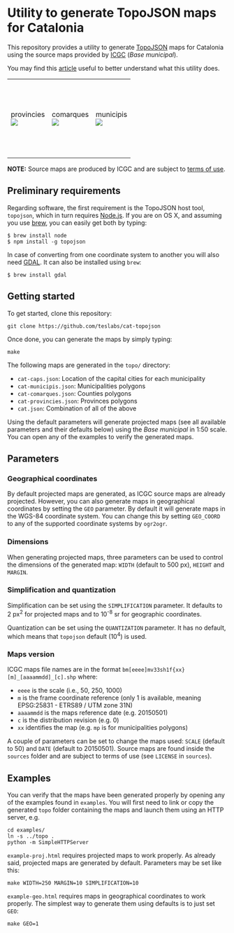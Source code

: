 # Utility to generate TopoJSON maps for Catalonia

This repository provides a utility to generate
[TopoJSON](https://github.com/mbostock/topojson) maps for Catalonia using the
source maps provided by [ICGC](//www.icc.cat/vissir3) (*Base municipal*).

You may find this [article](http://teslabs.com/articles/topojson-catalonia)
useful to better understand what this utility does.

<table>
<tr height="180">
<td>provincies<br><a href="https://cloud.githubusercontent.com/assets/11430385/11307750/f1ca3b1e-8f6e-11e5-9da6-a3d608213063.png"><img src="https://cloud.githubusercontent.com/assets/11430385/11307750/f1ca3b1e-8f6e-11e5-9da6-a3d608213063.png"></a></td>
<td>comarques<br><a href="https://cloud.githubusercontent.com/assets/11430385/11307744/ed041eb0-8f6e-11e5-9da9-9b18e511971f.png"><img src="https://cloud.githubusercontent.com/assets/11430385/11307744/ed041eb0-8f6e-11e5-9da9-9b18e511971f.png"></a></td>
<td>municipis<br><a href="https://cloud.githubusercontent.com/assets/11430385/11307753/f4e45ca8-8f6e-11e5-874d-d7b54c699696.png"><img src="https://cloud.githubusercontent.com/assets/11430385/11307753/f4e45ca8-8f6e-11e5-874d-d7b54c699696.png"></a></td>
</tr>
</table>

**NOTE:** Source maps are produced by ICGC and are subject to [terms of
use](//www.icc.cat/conditions).

## Preliminary requirements

Regarding software, the first requirement is the TopoJSON host tool,
``topojson``, which in turn requires [Node.js](http://nodejs.org/en/). If you
are on OS X, and assuming you use [brew](http://brew.sh/), you can easily get
both by typing:

    $ brew install node
    $ npm install -g topojson

In case of converting from one coordinate system to another you will also need
[GDAL](//www.gdal.org/). It can also be installed using ``brew``:

    $ brew install gdal

## Getting started

To get started, clone this repository:

    git clone https://github.com/teslabs/cat-topojson

Once done, you can generate the maps by simply typing:

    make

The following maps are generated in the `topo/` directory:

* `cat-caps.json`: Location of the capital cities for each municipality
* `cat-municipis.json`: Municipalities polygons
* `cat-comarques.json`: Counties polygons
* `cat-provincies.json`: Provinces polygons
* `cat.json`: Combination of all of the above

Using the default parameters will generate projected maps (see all available
parameters and their defaults below) using the *Base municipal* in 1:50 scale.
You can open any of the examples to verify the generated maps.

## Parameters

### Geographical coordinates

By default projected maps are generated, as ICGC source maps are already
projected. However, you can also generate maps in geographical coordinates by
setting the `GEO` parameter. By default it will generate maps in the WGS-84
coordinate system. You can change this by setting `GEO_COORD` to any of the
supported coordinate systems by ``ogr2ogr``.

### Dimensions

When generating projected maps, three parameters can be used to control the
dimensions of the generated map: `WIDTH` (default to 500 px), `HEIGHT` and
`MARGIN`.

### Simplification and quantization

Simplification can be set using the `SIMPLIFICATION` parameter. It defaults to 2
px<sup>2</sup> for projected maps and to 10<sup>-8</sup> sr for geographic
coordinates.

Quantization can be set using the `QUANTIZATION` parameter. It has no default,
which means that `topojson` default (10<sup>4</sup>) is used.

### Maps version

ICGC maps file names are in the format
`bm[eeee]mv33sh1f{xx}[m]_[aaaammdd]_[c].shp` where:

* `eeee` is the scale (i.e., 50, 250, 1000)
* `m` is the frame coordinate reference (only 1 is available, meaning
  EPSG:25831 - ETRS89 / UTM zone 31N)
* `aaaammdd` is the maps reference date (e.g. 20150501)
* `c` is the distribution revision (e.g. 0)
* `xx` identifies the map (e.g. `mp` is for municipalities polygons)

A couple of parameters can be set to change the maps used: `SCALE` (default to
50) and `DATE` (default to 20150501). Source maps are found inside the `sources`
folder and are subject to terms of use (see `LICENSE` in `sources`).

## Examples

You can verify that the maps have been generated properly by opening any of the
examples found in ``examples``. You will first need to link or copy the
generated `topo` folder containing the maps and launch them using an HTTP
server, e.g.

    cd examples/
    ln -s ../topo .
    python -m SimpleHTTPServer

`example-proj.html` requires projected maps to work properly. As already
said, projected maps are generated by default. Parameters may be set like this:

    make WIDTH=250 MARGIN=10 SIMPLIFICATION=10

`example-geo.html` requires maps in geographical coordinates to work properly.
The simplest way to generate them using defaults is to just set `GEO`:

    make GEO=1

